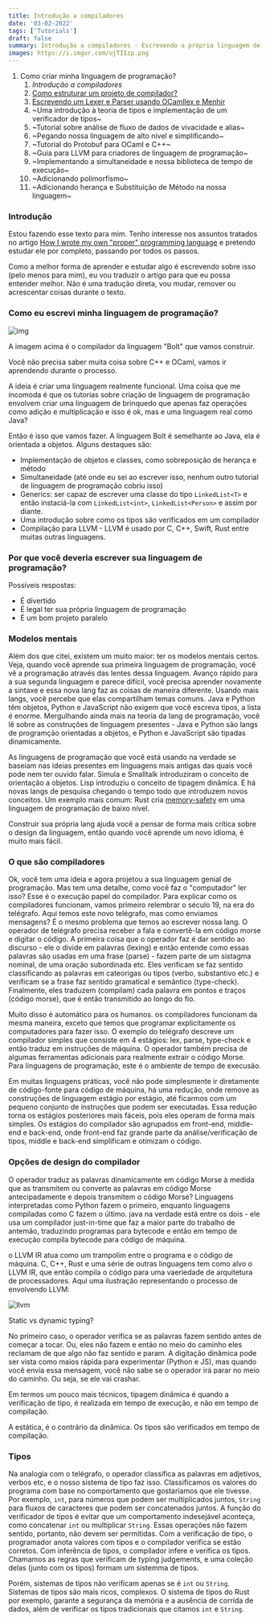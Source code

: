 ```yaml
---
title: Introdução a compiladores
date: '03-02-2022'
tags: ['Tutorials']
draft: false
summary: Introdução a compiladores - Escrevendo a própria linguagem de programação
images: https://i.imgur.com/ujTIIzp.png
---
```


1. Como criar minha linguagem de programação?
   1. _Introdução a compiladores_
   2. [Como estruturar um projeto de compilador?](/blog/ptBR/como-estruturar-um-projeto-de-compilador)
   3. [Escrevendo um Lexer e Parser usando OCamllex e Menhir](/blog/ptBR/lexer-e-parser-com-ocamllex-e-menhir)
   4. ~Uma introdução à teoria de tipos e implementação de um verificador de tipos~
   5. ~Tutorial sobre análise de fluxo de dados de vivacidade e alias~
   6. ~Pegando nossa linguagem de alto nível e simplificando~
   7. ~Tutorial do Protobuf para OCaml e C++~
   8. ~Guia para LLVM para criadores de linguagem de programação~
   9. ~Implementando a simultaneidade e nossa biblioteca de tempo de execução~
   10. ~Adicionando polimorfismo~
   11. ~Adicionando herança e Substituição de Método na nossa linguagem~

### Introdução

Estou fazendo esse texto para mim. Tenho interesse nos assuntos tratados no artigo [How I wrote my own "proper" programming language](https://mukulrathi.com/create-your-own-programming-language/intro-to-compiler/) e pretendo estudar ele por completo, passando por todos os passos.

Como a melhor forma de aprender e estudar algo é escrevendo sobre isso (pelo menos para mim), eu vou traduzir o artigo para que eu possa entender melhor. Não é uma tradução direta, vou mudar, remover ou acrescentar coisas durante o texto.

### Como eu escrevi minha linguagem de programação?

![img](https://mukulrathi.com/static/67552b3afe850eb6515a639276f98f47/00ea0/compiler-pipeline.webp)

A imagem acima é o compilador da linguagem "Bolt" que vamos construir.

Você não precisa saber muita coisa sobre C++ e OCaml, vamos ir aprendendo durante o processo.

A ideia é criar uma linguagem realmente funcional. Uma coisa que me incomoda é que os tutorias sobre criação de linguagem de programação envolvem criar uma linguagem de brinquedo que apenas faz operações como adição e multiplicação e isso é ok, mas e uma linguagem real como Java?

Então é isso que vamos fazer. A linguagem Bolt é semelhante ao Java, ela é orientada a objetos. Alguns destaques são:

- Implementação de objetos e classes, como sobreposição de herança e método
- Simultaneidade (até onde eu sei ao escrever isso, nenhum outro tutorial de linguagem de programação cobriu isso)
- Generics: ser capaz de escrever uma classe do tipo `LinkedList<T>` e então instaciá-la com `LinkedList<int>`, `LinkedList<Person>` e assim por diante.
- Uma introdução sobre como os tipos são verificados em um compilador
- Compilação para LLVM - LLVM é usado por C, C++, Swift, Rust entre muitas outras linguagens.

### Por que você deveria escrever sua linguagem de programação?

Possíveis respostas:

- É divertido
- É legal ter sua própria linguagem de programação
- É um bom projeto paralelo

### Modelos mentais

Além dos que citei, existem um muito maior: ter os modelos mentais certos. Veja, quando você aprende sua primeira linguagem de programação, você vê a programação através das lentes dessa linguagem. Avanço rápido para a sua segunda linguagem e parece dífícil, você precisa aprender novamente a sintaxe e essa nova lang faz as coisas de maneira diferente. Usando mais langs, você percebe que elas compartilham temas comuns. Java e Python têm objetos, Python e JavaScript não exigem que você escreva tipos, a lista é enorme. Mergulhando ainda mais na teoria da lang de programação, você lê sobre as construções de linguagem presentes - Java e Python são langs de programção orientadas a objetos, e Python e JavaScript são tipadas dinamicamente.

As linguagens de programação que você está usando na verdade se baseiam nas ideias presentes em linguagens mais antigas das quais você pode nem ter ouvido falar. Simula e Smalltalk introduziram o conceito de orientação a objetos. Lisp introduziu o conceito de tipagem dinâmica. E há novas langs de pesquisa chegando o tempo todo que introduzem novos conceitos. Um exemplo mais comum: Rust cria [memory-safety](<https://en.wikipedia.org/wiki/Rust_(programming_language)#:~:text=layout%2C%20and%20concurrency.-,Memory%20safety,inputs%20to%20be%20already%20initialized.>) em uma linguagem de programação de baixo nível.

Construir sua própria lang ajuda você a pensar de forma mais crítica sobre o design da linguagem, então quando você aprende um novo idioma, é muito mais fácil.

### O que são compiladores

Ok, você tem uma ideia e agora projetou a sua linguagem genial de programação. Mas tem uma detalhe, como você faz o "computador" ler isso? Esse é o execução papel do compilador. Para explicar como os compiladores funcionam, vamos primeiro relembrar o século 19, na era do telégrafo. Aqui temos este novo telégrafo, mas como enviamos mensagens? É o mesmo problema que temos ao escrever nossa lang. O operador de telégrafo precisa receber a fala e convertê-la em código morse e digitar o código. A primeira coisa que o operador faz é dar sentido ao discurso - ele o divide em palavras (lexing) e então entende como essas palavras são usadas em uma frase (parse) - fazem parte de um sistagma nominal, de uma oração subordinada etc. Eles verificam se faz sentido classificando as palavras em cateorigas ou tipos (verbo, substantivo etc.) e verificam se a frase faz sentido gramatical e semântico (type-check). Finalmente, eles traduzem (compilam) cada palavra em pontos e traços (código morse), que é então transmitido ao longo do fio.

Muito disso é automático para os humanos. os compiladores funcionam da mesma maneira, exceto que temos que programar explicitamente os computadores para fazer isso. O exemplo do telégrafo descreve um compilador simples que consiste em 4 estágios: lex, parse, type-check e então traduz em instruções de máquina. O operador também precisa de algumas ferramentas adicionais para realmente extrair o código Morse. Para linguagens de programação, este é o ambiente de tempo de execusão.

Em muitas linguagens práticas, você não pode simplesmente ir diretamente de código-fonte para código de máquina, há uma redução, onde remove as construções de linguagem estágio por estágio, até ficarmos com um pequeno conjunto de instruções que podem ser executadas. Essa redução torna os estágios posteriores mais fáceis, pois eles operam de forma mais simples. Os estágios do compilador são agrupados em front-end, middle-end e back-end, onde front-end faz grande parte da análise/verificação de tipos, middle e back-end simplificam e otimizam o código.

### Opções de design do compilador

O operador traduz as palavras dinamicamente em código Morse à medida que as transmitem ou converte as palavras em código Morse antecipadamente e depois transmitem o código Morse? Linguagens interpretadas como Python fazem o primeiro, enquanto linguagens compiladas como C fazem o último. java na verdade está entre os dois - ele usa um compilador just-in-time que faz a maior parte do trabalho de antemão, traduzindo programas para bytecode e então em tempo de execução compila bytecode para código de máquina.

o LLVM IR atua como um trampolim entre o programa e o código de máquina. C, C++, Rust e uma série de outras linguagens tem como alvo o LLVM IR, que então compila o código para uma vaeriedade de arquitetura de processadores. Aqui uma ilustração representando o processo de envolvendo LLVM:

![llvm](https://i.imgur.com/ujTIIzp.png)

Static vs dynamic typing?

No primeiro caso, o operador verifica se as palavras fazem sentido antes de começar a tocar. Ou, eles não fazem e então no meio do caminho eles reclamam de que algo não faz sentido e param. A digitação dinâmica pode ser vista como maios rápida para experimentar (Python e JS), mas quando você envia essa mensagem, você não sabe se o operador irá parar no meio do caminho. Ou seja, se ele vai crashar.

Em termos um pouco mais técnicos, tipagem dinâmica é quando a verificação de tipo, é realizada em tempo de execução, e não em tempo de compilação.

A estática, é o contrário da dinâmica. Os tipos são verificados em tempo de compilação.

### Tipos

Na analogia com o telégrafo, o operador classifica as palavras em adjetivos, verbos etc, e o nosso sistema de tipo faz isso. Classificamos os valores do programa com base no comportamento que gostaríamos que ele tivesse. Por exemplo, `int`, para números que podem ser multiplicados juntos, `String` para fluxos de caracteres que podem ser concatenados juntos. A função do verificador de tipos é evitar que um comportamento indesejável aconteça, como concatenar `int` ou multiplicar `String`. Essas operações não fazem sentido, portanto, não devem ser permitidas. Com a verificação de tipo, o programador anota valores com tipos e o compilador verifica se estão corretos. Com inferência de tipos, o compilador infere e verifica os tipos. Chamamos as regras que verificam de typing judgements, e uma coleção delas (junto com os tipos) formam um sistemma de tipos.

Porém, sistemas de tipos não verificam apenas se é `int` ou `String`. Sistemas de tipos são mais ricos, complexos. O sistema de tipos do Rust por exemplo, garante a segurança da memória e a ausência de corrida de dados, além de verificar os tipos tradicionais que citamos `int` e `String`.
